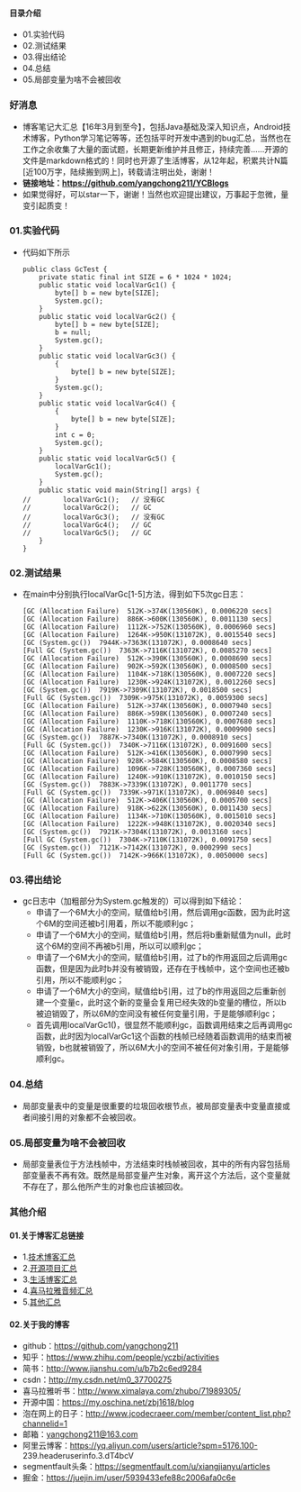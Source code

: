#### 目录介绍
- 01.实验代码
- 02.测试结果
- 03.得出结论
- 04.总结
- 05.局部变量为啥不会被回收




### 好消息
- 博客笔记大汇总【16年3月到至今】，包括Java基础及深入知识点，Android技术博客，Python学习笔记等等，还包括平时开发中遇到的bug汇总，当然也在工作之余收集了大量的面试题，长期更新维护并且修正，持续完善……开源的文件是markdown格式的！同时也开源了生活博客，从12年起，积累共计N篇[近100万字，陆续搬到网上]，转载请注明出处，谢谢！
- **链接地址：https://github.com/yangchong211/YCBlogs**
- 如果觉得好，可以star一下，谢谢！当然也欢迎提出建议，万事起于忽微，量变引起质变！



### 01.实验代码
- 代码如下所示
    ```
    public class GcTest {
        private static final int SIZE = 6 * 1024 * 1024;
        public static void localVarGc1() {
            byte[] b = new byte[SIZE];
            System.gc();
        }
        public static void localVarGc2() {
            byte[] b = new byte[SIZE];
            b = null;
            System.gc();
        }
        public static void localVarGc3() {
            {
                byte[] b = new byte[SIZE];
            }
            System.gc();
        }
        public static void localVarGc4() {
            {
                byte[] b = new byte[SIZE];
            }
            int c = 0;
            System.gc();
        }
        public static void localVarGc5() {
            localVarGc1();
            System.gc();
        }
        public static void main(String[] args) {
    //        localVarGc1();   // 没有GC
    //        localVarGc2();   // GC
    //        localVarGc3();   // 没有GC
    //        localVarGc4();   // GC
    //        localVarGc5();   // GC
        }
    }
    ```



### 02.测试结果
- 在main中分别执行localVarGc[1-5]方法，得到如下5次gc日志：
    ```
    [GC (Allocation Failure)  512K->374K(130560K), 0.0006220 secs]
    [GC (Allocation Failure)  886K->600K(130560K), 0.0011130 secs]
    [GC (Allocation Failure)  1112K->752K(130560K), 0.0006960 secs]
    [GC (Allocation Failure)  1264K->950K(131072K), 0.0015540 secs]
    [GC (System.gc())  7944K->7363K(131072K), 0.0008640 secs]
    [Full GC (System.gc())  7363K->7116K(131072K), 0.0085270 secs]
    [GC (Allocation Failure)  512K->390K(130560K), 0.0008690 secs]
    [GC (Allocation Failure)  902K->592K(130560K), 0.0008500 secs]
    [GC (Allocation Failure)  1104K->718K(130560K), 0.0007220 secs]
    [GC (Allocation Failure)  1230K->924K(131072K), 0.0012260 secs]
    [GC (System.gc())  7919K->7309K(131072K), 0.0018500 secs]
    [Full GC (System.gc())  7309K->975K(131072K), 0.0059300 secs]
    [GC (Allocation Failure)  512K->374K(130560K), 0.0007940 secs]
    [GC (Allocation Failure)  886K->598K(130560K), 0.0007240 secs]
    [GC (Allocation Failure)  1110K->718K(130560K), 0.0007680 secs]
    [GC (Allocation Failure)  1230K->916K(131072K), 0.0009900 secs]
    [GC (System.gc())  7887K->7340K(131072K), 0.0008910 secs]
    [Full GC (System.gc())  7340K->7116K(131072K), 0.0091600 secs]
    [GC (Allocation Failure)  512K->416K(130560K), 0.0007990 secs]
    [GC (Allocation Failure)  928K->584K(130560K), 0.0008580 secs]
    [GC (Allocation Failure)  1096K->728K(130560K), 0.0007360 secs]
    [GC (Allocation Failure)  1240K->910K(131072K), 0.0010150 secs]
    [GC (System.gc())  7883K->7339K(131072K), 0.0011770 secs]
    [Full GC (System.gc())  7339K->971K(131072K), 0.0069840 secs]
    [GC (Allocation Failure)  512K->406K(130560K), 0.0005700 secs]
    [GC (Allocation Failure)  918K->622K(130560K), 0.0011430 secs]
    [GC (Allocation Failure)  1134K->710K(130560K), 0.0015010 secs]
    [GC (Allocation Failure)  1222K->948K(131072K), 0.0020340 secs]
    [GC (System.gc())  7921K->7304K(131072K), 0.0013160 secs]
    [Full GC (System.gc())  7304K->7110K(131072K), 0.0091750 secs]
    [GC (System.gc())  7121K->7142K(131072K), 0.0002990 secs]
    [Full GC (System.gc())  7142K->966K(131072K), 0.0050000 secs]
    ```


### 03.得出结论
- gc日志中（加粗部分为System.gc触发的）可以得到如下结论：
    - 申请了一个6M大小的空间，赋值给b引用，然后调用gc函数，因为此时这个6M的空间还被b引用着，所以不能顺利gc；
    - 申请了一个6M大小的空间，赋值给b引用，然后将b重新赋值为null，此时这个6M的空间不再被b引用，所以可以顺利gc；
    - 申请了一个6M大小的空间，赋值给b引用，过了b的作用返回之后调用gc函数，但是因为此时b并没有被销毁，还存在于栈帧中，这个空间也还被b引用，所以不能顺利gc；
    - 申请了一个6M大小的空间，赋值给b引用，过了b的作用返回之后重新创建一个变量c，此时这个新的变量会复用已经失效的b变量的槽位，所以b被迫销毁了，所以6M的空间没有被任何变量引用，于是能够顺利gc；
    - 首先调用localVarGc1()，很显然不能顺利gc，函数调用结束之后再调用gc函数，此时因为localVarGc1这个函数的栈帧已经随着函数调用的结束而被销毁，b也就被销毁了，所以6M大小的空间不被任何对象引用，于是能够顺利gc。


### 04.总结
- 局部变量表中的变量是很重要的垃圾回收根节点，被局部变量表中变量直接或者间接引用的对象都不会被回收。



### 05.局部变量为啥不会被回收
- 局部变量表位于方法栈帧中，方法结束时栈帧被回收，其中的所有内容包括局部变量表不再有效。既然是局部变量产生对象，离开这个方法后，这个变量就不存在了，那么他所产生的对象也应该被回收。 



### 其他介绍
#### 01.关于博客汇总链接
- 1.[技术博客汇总](https://www.jianshu.com/p/614cb839182c)
- 2.[开源项目汇总](https://blog.csdn.net/m0_37700275/article/details/80863574)
- 3.[生活博客汇总](https://blog.csdn.net/m0_37700275/article/details/79832978)
- 4.[喜马拉雅音频汇总](https://www.jianshu.com/p/f665de16d1eb)
- 5.[其他汇总](https://www.jianshu.com/p/53017c3fc75d)



#### 02.关于我的博客
- github：https://github.com/yangchong211
- 知乎：https://www.zhihu.com/people/yczbj/activities
- 简书：http://www.jianshu.com/u/b7b2c6ed9284
- csdn：http://my.csdn.net/m0_37700275
- 喜马拉雅听书：http://www.ximalaya.com/zhubo/71989305/
- 开源中国：https://my.oschina.net/zbj1618/blog
- 泡在网上的日子：http://www.jcodecraeer.com/member/content_list.php?channelid=1
- 邮箱：yangchong211@163.com
- 阿里云博客：https://yq.aliyun.com/users/article?spm=5176.100- 239.headeruserinfo.3.dT4bcV
- segmentfault头条：https://segmentfault.com/u/xiangjianyu/articles
- 掘金：https://juejin.im/user/5939433efe88c2006afa0c6e





